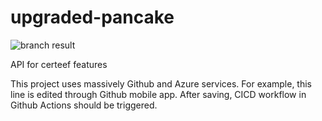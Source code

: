 # upgraded-pancake
![branch result](https://github.com/canatac/upgraded-pancake/workflows/master_certtool-backend.yml/badge.svg?branch=master)

API for certeef features

This project uses massively Github and Azure services.
For example, this line is edited through Github mobile app.
After saving, CICD workflow in Github Actions should be triggered.

